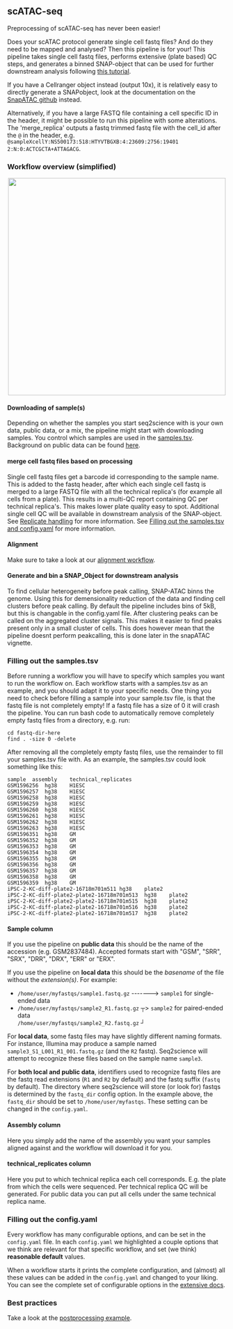 ## scATAC-seq

Preprocessing of scATAC-seq has never been easier!

Does your scATAC protocol generate single cell fastq files?
And do they need to be mapped and analysed?
Then this pipeline is for your!
This pipeline takes single cell fastq files, performs extensive (plate based) QC steps, and generates a binned SNAP-object that can be used for further downstream analysis following [this tutorial](https://github.com/r3fang/SnapATAC).

If you have a Cellranger object instead (output 10x), it is relatively easy to directly generate a SNAPobject, look at the documentation on the [SnapATAC github](https://github.com/r3fang/SnapATAC/wiki/FAQs#10X_snap) instead.

Alternatively, if you have a large FASTQ file containing a cell specific ID in the header, it might be possible to run this pipeline with some alterations.
The 'merge_replica' outputs a fastq trimmed fastq file with the cell_id after the `@` in the header, e.g. `@sampleXcellY:NS500173:518:HTYVTBGXB:4:23609:2756:19401 2:N:0:ACTCGCTA+ATTAGACG`.


### Workflow overview (simplified)

<p align="center">
  <img src="../../_static/scatac_seq.png" style="width:auto;height:500px;">
</p>

#### Downloading of sample(s)

Depending on whether the samples you start seq2science with is your own data, public data, or a mix, the pipeline might start with downloading samples.
You control which samples are used in the [samples.tsv](#filling-out-the-samples-tsv).
Background on public data can be found [here](./download_fastq.html#download-sra-file).

#### merge cell fastq files based on processing  

Single cell fastq files get a barcode id corresponding to the sample name. This is added to the fastq header, after which each single cell fastq is merged to a large FASTQ file with all the technical replica's (for example all cells from a plate). This results in a multi-QC report containing QC per technical replica's. This makes lower plate quality easy to spot.
Additional single cell QC will be available in downstream analysis of the SNAP-object.
See [Replicate handling](https://github.com/vanheeringen-lab/snakemake-workflows/wiki/4.-Replicate-handling) for more information.
See [Filling out the samples.tsv and config.yaml](https://github.com/vanheeringen-lab/snakemake-workflows/blob/docs/docs/fillingout.md) for more information.

#### Alignment

Make sure to take a look at our [alignment workflow](./alignment.html).

#### Generate and bin a SNAP_Object for downstream analysis

To find cellular heterogeneity before peak calling, SNAP-ATAC binns the genome. Using this for demensionality reduction of the data and finding cell clusters before peak calling. By default the pipeline includes bins of 5kB, but this is changable in the config.yaml file.
After clustering peaks can be called on the aggregated cluster signals. This makes it easier to find peaks present only in a small cluster of cells. This does however mean that the pipeline doesnt perform peakcalling, this is done later in the snapATAC vignette.

### Filling out the samples.tsv

Before running a workflow you will have to specify which samples you want to run the workflow on. Each workflow starts with a samples.tsv as an example, and you should adapt it to your specific needs. One thing you need to check before filling a sample into your sample.tsv file, is that the fastq file is not completely empty! If a fastq file has a size of 0 it will crash the pipeline.
You can run bash code to automatically remove completely empty fastq files from a directory, e.g. run: 

```
cd fastq-dir-here
find . -size 0 -delete
```

After removing all the completely empty fastq files, use the remainder to fill your samples.tsv file with.
As an example, the samples.tsv could look something like this:

```
sample	assembly	technical_replicates
GSM1596256	hg38	H1ESC
GSM1596257	hg38	H1ESC
GSM1596258	hg38	H1ESC
GSM1596259	hg38	H1ESC
GSM1596260	hg38	H1ESC
GSM1596261	hg38	H1ESC
GSM1596262	hg38	H1ESC
GSM1596263	hg38	H1ESC
GSM1596351	hg38	GM
GSM1596352	hg38	GM
GSM1596353	hg38	GM
GSM1596354	hg38	GM
GSM1596355	hg38	GM
GSM1596356	hg38	GM
GSM1596357	hg38	GM
GSM1596358	hg38	GM
GSM1596359	hg38	GM
iPSC-2-KC-diff-plate2-16718m701m511	hg38	plate2
iPSC-2-KC-diff-plate2-plate2-16718m701m513	hg38	plate2
iPSC-2-KC-diff-plate2-plate2-16718m701m515	hg38	plate2
iPSC-2-KC-diff-plate2-plate2-16718m701m516	hg38	plate2
iPSC-2-KC-diff-plate2-plate2-16718m701m517	hg38	plate2
```

#### Sample column

If you use the pipeline on **public data** this should be the name of the accession (e.g. GSM2837484).
Accepted formats start with "GSM", "SRR", "SRX", "DRR", "DRX", "ERR" or "ERX".

If you use the pipeline on **local data** this should be the *basename* of the file without the *extension(s)*.
For example:
- `/home/user/myfastqs/sample1.fastq.gz` -------> `sample1` for single-ended data
- `/home/user/myfastqs/sample2_R1.fastq.gz` ┬> `sample2` for paired-ended data <br> `/home/user/myfastqs/sample2_R2.fastq.gz` ┘

For **local data**, some fastq files may have slightly different naming formats.
For instance, Illumina may produce a sample named `sample3_S1_L001_R1_001.fastq.gz` (and the `R2` fastq).
Seq2science will attempt to recognize these files based on the sample name `sample3`.

For **both local and public data**, identifiers used to recognize fastq files are the fastq read extensions (`R1` and `R2` by default) and the fastq suffix (`fastq` by default).
The directory where seq2science will store (or look for) fastqs is determined by the `fastq_dir` config option.
In the example above, the `fastq_dir` should be set to `/home/user/myfastqs`.
These setting can be changed in the `config.yaml`.

#### Assembly column

Here you simply add the name of the assembly you want your samples aligned against and the workflow will download it for you.

#### technical_replicates column

Here you put to which technical replica each cell corresponds. E.g. the plate from which the cells were sequenced. Per technical replica QC will be generated. For public data you can put all cells under the same technical replica name.

### Filling out the config.yaml

Every workflow has many configurable options, and can be set in the `config.yaml` file. In each `config.yaml` we highlighted a couple options that we think are relevant for that specific workflow, and set (we think) **reasonable default** values.

When a workflow starts it prints the complete configuration, and (almost) all these values can be added in the `config.yaml` and changed to your liking. You can see the complete set of configurable options in the [extensive docs](../schemas.html).

### Best practices

Take a look at the [postprocessing example](../scATAC_postprocessing.html).
